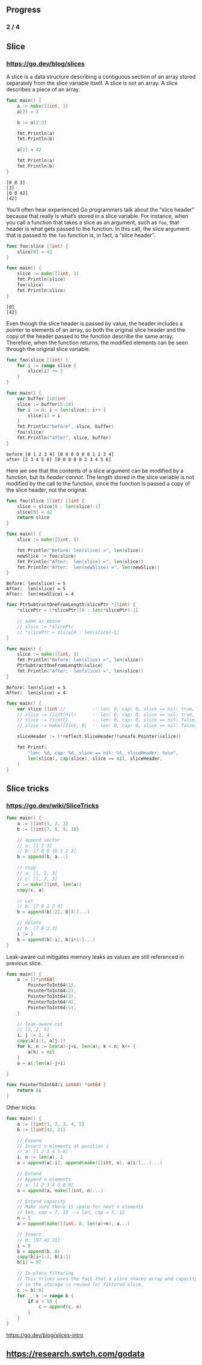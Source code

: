 ## Progress
### 2 / 4

## Slice
### https://go.dev/blog/slices
A slice is a data structure describing a contiguous section of an array stored separately from the slice variable itself. A slice is not an array. A slice describes a piece of an array.

```go
func main() {
	a := make([]int, 3)
	a[2] = 3

	b := a[2:3]

	fmt.Println(a)
	fmt.Println(b)

	a[2] = 42

	fmt.Println(a)
	fmt.Println(b)
}
```
```
[0 0 3]
[3]
[0 0 42]
[42]
```

You’ll often hear experienced Go programmers talk about the “slice header” because that really is what’s stored in a slice variable. For instance, when you call a function that takes a slice as an argument, such as `foo`, that header is what gets passed to the function. In this call,
the slice argument that is passed to the `foo` function is, in fact, a “slice header”.
```go
func foo(slice []int) {
	slice[0] = 42
}

func main() {
	slice := make([]int, 1)
	fmt.Println(slice)
	foo(slice)
	fmt.Println(slice)
}
```
```
[0]
[42]
```


Even though the slice header is passed by value, the header includes a pointer to elements of an array, so both the original slice header and the copy of the header passed to the function describe the same array. Therefore, when the function returns, the modified elements can be seen through the original slice variable.
```go
func foo(slice []int) {
	for i := range slice {
		slice[i] += 2
	}
}

func main() {
	var buffer [10]int
	slice := buffer[5:10]
	for i := 0; i < len(slice); i++ {
		slice[i] = i
	}
	fmt.Println("before", slice, buffer)
	foo(slice)
	fmt.Println("after", slice, buffer)
}
```
```
before [0 1 2 3 4] [0 0 0 0 0 0 1 2 3 4]
after [2 3 4 5 6] [0 0 0 0 0 2 3 4 5 6]
```

Here we see that the contents of a slice argument can be modified by a function, but its *header cannot*. The length stored in the slice variable is not modified by the call to the function, since the function is passed a copy of the slice header, not the original.
```go
func foo(slice []int) []int {
	slice = slice[0 : len(slice)-1]
	slice[0] = 42
	return slice
}

func main() {
	slice := make([]int, 5)

	fmt.Println("Before: len(slice) =", len(slice))
	newSlice := foo(slice)
	fmt.Println("After:  len(slice) =", len(slice))
	fmt.Println("After:  len(newSlice) =", len(newSlice))
}
```
```
Before: len(slice) = 5
After:  len(slice) = 5
After:  len(newSlice) = 4
```

```go
func PtrSubtractOneFromLength(slicePtr *[]int) {
	*slicePtr = (*slicePtr)[0 : len(*slicePtr)-1]

	// same as above
	// slice := *slicePtr
	// *slicePtr = slice[0 : len(slice)-1]
}

func main() {
	slice := make([]int, 5)
	fmt.Println("Before: len(slice) =", len(slice))
	PtrSubtractOneFromLength(&slice)
	fmt.Println("After:  len(slice) =", len(slice))
}
```
```
Before: len(slice) = 5
After:  len(slice) = 4
```

```go
func main() {
	var slice []int //          -- len: 0, cap: 0, slice == nil: true, sliceHeader: &{0 0 0}
	// slice := []int(nil)      -- len: 0, cap: 0, slice == nil: true, sliceHeader: &{0 0 0}
	// slice := []int{}         -- len: 0, cap: 0, slice == nil: false, sliceHeader: &{4302501024 0 0}
	// slice := make([]int, 0)  -- len: 0, cap: 0, slice == nil: false, sliceHeader: &{4302501024 0 0}

	sliceHeader := (*reflect.SliceHeader)(unsafe.Pointer(&slice))

	fmt.Printf(
		"len: %d, cap: %d, slice == nil: %t, sliceHeader: %v\n",
		len(slice), cap(slice), slice == nil, sliceHeader,
	)
}
```

## Slice tricks
### https://go.dev/wiki/SliceTricks

```go
func main() {
	a := []int{1, 2, 3}
	b := []int{7, 8, 9, 10}

	// append vector
	// a: [1 2 3]
	// b: [7 8 9 10 1 2 3]
	b = append(b, a...)

	// copy
	// a: [1, 2, 3]
	// c: [1, 2, 3]
	c := make([]int, len(a))
	copy(c, a)

	// cut
	// b: [7 8 1 2 3]
	b = append(b[:2], b[4:]...)

	// delete
	// b: [7 8 2 3]
	i := 2
	b = append(b[:i], b[i+1:]...)
}
```

Leak-aware cut mitigates memory leaks as values are still referenced in previous slice.
```go
func main() {
	a := []*int64{
		PointerToInt64(1),
		PointerToInt64(2),
		PointerToInt64(3),
		PointerToInt64(4),
		PointerToInt64(5),
	}

	// leak-aware cut
	// [1, 2, 5]
	i, j := 2, 4
	copy(a[i:], a[j:])
	for k, n := len(a)-j+i, len(a); k < n; k++ {
		a[k] = nil
	}
	a = a[:len(a)-j+i]

}

func PointerToInt64(i int64) *int64 {
	return &i
}
```

Other tricks
```go
func main() {
	a := []int{1, 2, 3, 4, 5}
	b := []int{42, 21}

	// Expand
	// Insert n elements at position i
	// a: [1 2 3 4 5 0]
	i, n := len(a), 1
	a = append(a[:i], append(make([]int, n), a[i:]...)...)

	// Extend
	// Append n elements
	// a: [1 2 3 4 5 0 0]
	a = append(a, make([]int, n)...)

	// Extend capacity
	// Make sure there is space for next n elements
	// len, cap = 7, 10 --> len, cap = 7, 12
	n = 5
	a = append(make([]int, 0, len(a)+n), a...)

	// Insert
	// b: [97 42 21]
	i = 0
	b = append(b, 0)
	copy(b[i+1:], b[i:])
	b[i] = 97

	// In-place filtering
	// This tricks uses the fact that a slice shares array and capacity as the original,
	// so the storage is reused for filtered slice.
	c := b[:0]
	for _, x := range b {
		if x < 50 {
			c = append(c, x)
		}
	}
}
```


https://go.dev/blog/slices-intro

https://research.swtch.com/godata
---
```go

```
```

```